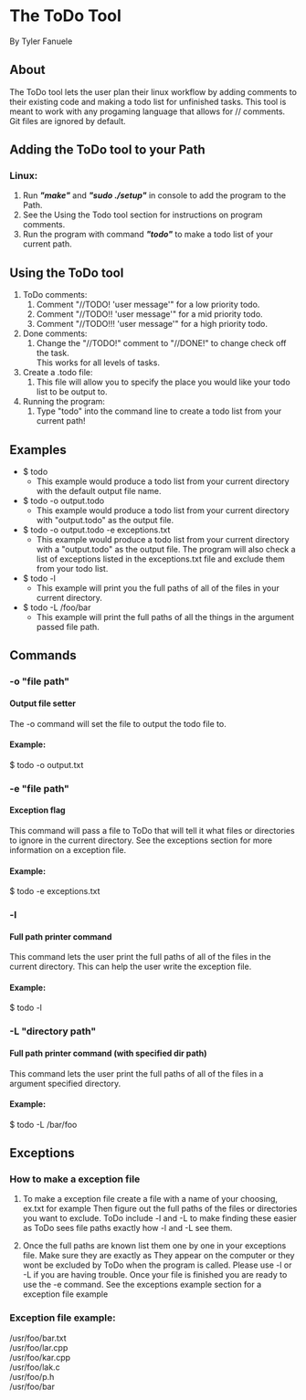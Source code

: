 # The ToDo Tool

By Tyler Fanuele

## About

The ToDo tool lets the user plan their linux workflow by adding comments to their 
existing code and making a todo list for unfinished tasks. This tool is meant to work with
any progaming language that allows for // comments. Git files are ignored by default.

## Adding the ToDo tool to your Path

### Linux:

1. Run ***"make"*** and ***"sudo ./setup"***  in console to add the program to the Path.
2. See the Using the Todo tool section for instructions on program comments.
3. Run the program with command ***"todo"*** to make a todo list of your current path.

## Using the ToDo tool

1. ToDo comments:
	1. Comment "//TODO! 'user message'" for a low priority todo.
	2. Comment "//TODO!! 'user message'" for a mid priority todo.
	3. Comment "//TODO!!! 'user message'" for a high priority todo.
2. Done comments:
	1. Change the "//TODO!" comment to "//DONE!" to change check off the task.   
	This works for all levels of tasks.
3. Create a .todo file:
	1. This file will allow you to specify the place you would like your todo list to be output to.
4. Running the program:
	1. Type "todo" into the command line to create a todo list from your current path!

## Examples

- $ todo 
	- This example would produce a todo list from your current directory with the default output file name.
- $ todo -o output.todo
	- This example would produce a todo list from your current directory with "output.todo" as the output file.
- $ todo -o output.todo -e exceptions.txt
	- This example would produce a todo list from your current directory with a "output.todo" as the output file.
	The program will also check a list of exceptions listed in the exceptions.txt file and exclude them from your todo list.
- $ todo -l
	- This example will print you the full paths of all of the files in your current directory.
- $ todo -L /foo/bar
	- This example will print the full paths of all the things in the argument passed file path.

## Commands

### -o "file path"

#### Output file setter

The -o command will set the file to output the todo file to.

#### Example:

$ todo -o output.txt

### -e "file path"

#### Exception flag

This command will pass a file to ToDo that will tell it what files or directories to ignore in the current directory.
See the exceptions section for more information on a exception file.

#### Example:

$ todo -e exceptions.txt

### -l

#### Full path printer command

This command lets the user print the full paths of all of the files in the current directory. This can help the user
write the exception file.

#### Example:
$ todo -l

### -L "directory path"

#### Full path printer command (with specified dir path)

This command lets the user print the full paths of all of the files in a argument specified directory.

#### Example:

$ todo -L /bar/foo

## Exceptions

### How to make a exception file

1. To make a exception file create a file with a name of your choosing, ex.txt for example
   Then figure out the full paths of the files or directories you want to exclude. ToDo include -l and -L to
   make finding these easier as ToDo sees file paths exactly how -l and -L see them. 

2. Once the full paths are known list them one by one in your exceptions file. Make sure they are exactly as
   They appear on the computer or they wont be excluded by ToDo when the program is called. Please use -l or -L
   if you are having trouble. Once your file is finished you are ready to use the -e command. See the exceptions example
   section for a exception file example


### Exception file example:

/usr/foo/bar.txt  
/usr/foo/lar.cpp  
/usr/foo/kar.cpp  
/usr/foo/lak.c  
/usr/foo/p.h  
/usr/foo/bar


